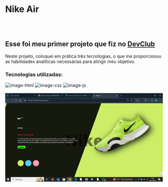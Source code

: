 <h1>Nike Air</h1>
<br>
<br>
<h2>Esse foi meu primer projeto que fiz no <a href="https://rodolfomori.com.br/devclub">DevClub</a></h2>
<p>Neste projeto, coloquei em prática três tecnologias, o que me proporcionou as habilidades analíticas necessárias para atingir meu objetivo.</p>
<h3>Tecnologias utilizadas:</h3>
  <img width="50px" height="50px" alt="image-html" src="https://github.com/user-attachments/assets/8e30585f-c05f-412e-85d3-9d6b8e4481fe" />
  <img width="50px" height="50px" alt="image-css" src="https://github.com/user-attachments/assets/ace499bb-e538-42fe-b238-0091de7b7adc" />
  <img width="50px" height="50px" alt="image-js" src="https://github.com/user-attachments/assets/27ac7640-b230-47f9-b67b-ab3552533797" />
<br>
<br>

<img width="800px" heigth="1600px" src="https://raw.githubusercontent.com/EvelioBr/Proyecto_NIKE/54fb85db853b90cb8f4fbd555d8e6ee939db2f12/nike/img/img%20README.png"/>

  
